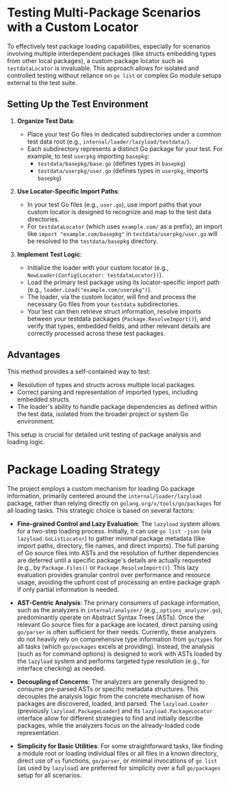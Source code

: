 # Testing Multi-Package Scenarios with a Custom Locator

To effectively test package loading capabilities, especially for scenarios involving multiple interdependent packages (like structs embedding types from other local packages), a custom package locator such as `testdataLocator` is invaluable. This approach allows for isolated and controlled testing without reliance on `go list` or complex Go module setups external to the test suite.

## Setting Up the Test Environment

1.  **Organize Test Data**:
    *   Place your test Go files in dedicated subdirectories under a common test data root (e.g., `internal/loader/lazyload/testdata/`).
    *   Each subdirectory represents a distinct Go package for your test. For example, to test `userpkg` importing `basepkg`:
        *   `testdata/basepkg/base.go` (defines types in `basepkg`)
        *   `testdata/userpkg/user.go` (defines types in `userpkg`, imports `basepkg`)

2.  **Use Locator-Specific Import Paths**:
    *   In your test Go files (e.g., `user.go`), use import paths that your custom locator is designed to recognize and map to the test data directories.
    *   For `testdataLocator` (which uses `example.com/` as a prefix), an import like `import "example.com/basepkg"` in `testdata/userpkg/user.go` will be resolved to the `testdata/basepkg` directory.

3.  **Implement Test Logic**:
    *   Initialize the loader with your custom locator (e.g., `NewLoader(Config{Locator: testdataLocator})`).
    *   Load the primary test package using its locator-specific import path (e.g., `loader.Load("example.com/userpkg")`).
    *   The loader, via the custom locator, will find and process the necessary Go files from your `testdata` subdirectories.
    *   Your test can then retrieve struct information, resolve imports between your testdata packages (`Package.ResolveImport()`), and verify that types, embedded fields, and other relevant details are correctly processed across these test packages.

## Advantages

This method provides a self-contained way to test:
-   Resolution of types and structs across multiple local packages.
-   Correct parsing and representation of imported types, including embedded structs.
-   The loader's ability to handle package dependencies as defined within the test data, isolated from the broader project or system Go environment.

This setup is crucial for detailed unit testing of package analysis and loading logic.

# Package Loading Strategy

The project employs a custom mechanism for loading Go package information, primarily centered around the `internal/loader/lazyload` package, rather than relying directly on `golang.org/x/tools/go/packages` for all loading tasks. This strategic choice is based on several factors:

-   **Fine-grained Control and Lazy Evaluation**:
    The `lazyload` system allows for a two-step loading process. Initially, it can use `go list -json` (via `lazyload.GoListLocator`) to gather minimal package metadata (like import paths, directory, file names, and direct imports). The full parsing of Go source files into ASTs and the resolution of further dependencies are deferred until a specific package's details are actually requested (e.g., by `Package.Files()` or `Package.ResolveImport()`). This lazy evaluation provides granular control over performance and resource usage, avoiding the upfront cost of processing an entire package graph if only partial information is needed.

-   **AST-Centric Analysis**:
    The primary consumers of package information, such as the analyzers in `internal/analyzer/` (e.g., `options_analyzer.go`), predominantly operate on Abstract Syntax Trees (ASTs). Once the relevant Go source files for a package are located, direct parsing using `go/parser` is often sufficient for their needs. Currently, these analyzers do not heavily rely on comprehensive type information from `go/types` for all tasks (which `go/packages` excels at providing). Instead, the analysis (such as for command options) is designed to work with ASTs loaded by the `lazyload` system and performs targeted type resolution (e.g., for interface checking) as needed.

-   **Decoupling of Concerns**:
    The analyzers are generally designed to consume pre-parsed ASTs or specific metadata structures. This decouples the analysis logic from the concrete mechanism of how packages are discovered, loaded, and parsed. The `lazyload.Loader` (previously `lazyload.PackageLoader`) and its `lazyload.PackageLocator` interface allow for different strategies to find and initially describe packages, while the analyzers focus on the already-loaded code representation.

-   **Simplicity for Basic Utilities**:
    For some straightforward tasks, like finding a module root or loading individual files or all files in a known directory, direct use of `os` functions, `go/parser`, or minimal invocations of `go list` (as used by `lazyload`) are preferred for simplicity over a full `go/packages` setup for all scenarios.
